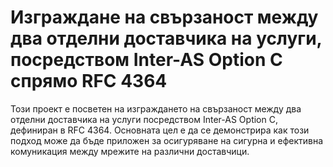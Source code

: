 # Изграждане на свързаност между два отделни доставчика на услуги, посредством Inter-AS Option C спрямо RFC 4364 

Този проект е посветен на изграждането на свързаност между два отделни доставчика на услуги посредством Inter-AS Option C, дефиниран в RFC 4364. Основната цел е да се демонстрира как този подход може да бъде приложен за осигуряване на сигурна и ефективна комуникация между мрежите на различни доставчици.
